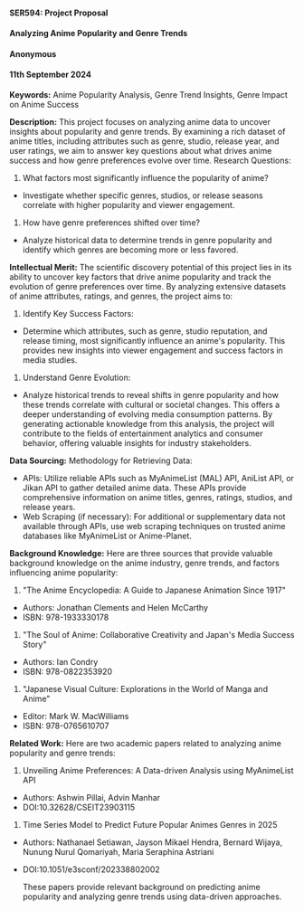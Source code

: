 #### SER594: Project Proposal

#### Analyzing Anime Popularity and Genre Trends

#### Anonymous

#### 11th September 2024

**Keywords:** Anime Popularity Analysis, Genre Trend Insights, Genre Impact on Anime Success

**Description:** This project focuses on analyzing anime data to uncover insights about popularity and genre trends. By examining a rich dataset of anime titles, including attributes such as genre, studio, release year, and user ratings, we aim to answer key questions about what drives anime success and how genre preferences evolve over time.
Research Questions:

1. What factors most significantly influence the popularity of anime?

- Investigate whether specific genres, studios, or release seasons correlate with higher popularity and viewer engagement.

1. How have genre preferences shifted over time?

- Analyze historical data to determine trends in genre popularity and identify which genres are becoming more or less favored.

**Intellectual Merit:** The scientific discovery potential of this project lies in its ability to uncover key factors that drive anime popularity and track the evolution of genre preferences over time. By analyzing extensive datasets of anime attributes, ratings, and genres, the project aims to:

1. Identify Key Success Factors:

- Determine which attributes, such as genre, studio reputation, and release timing, most significantly influence an anime's popularity. This provides new insights into viewer engagement and success factors in media studies.

1. Understand Genre Evolution:

- Analyze historical trends to reveal shifts in genre popularity and how these trends correlate with cultural or societal changes. This offers a deeper understanding of evolving media consumption patterns.
  By generating actionable knowledge from this analysis, the project will contribute to the fields of entertainment analytics and consumer behavior, offering valuable insights for industry stakeholders.

**Data Sourcing:** Methodology for Retrieving Data:

- APIs: Utilize reliable APIs such as MyAnimeList (MAL) API, AniList API, or Jikan API to gather detailed anime data. These APIs provide comprehensive information on anime titles, genres, ratings, studios, and release years.
- Web Scraping (if necessary): For additional or supplementary data not available through APIs, use web scraping techniques on trusted anime databases like MyAnimeList or Anime-Planet.

**Background Knowledge:** Here are three sources that provide valuable background knowledge on the anime industry, genre trends, and factors influencing anime popularity:

1. "The Anime Encyclopedia: A Guide to Japanese Animation Since 1917"

- Authors: Jonathan Clements and Helen McCarthy
- ISBN: 978-1933330178

1. "The Soul of Anime: Collaborative Creativity and Japan's Media Success Story"

- Authors: Ian Condry
- ISBN: 978-0822353920

1. "Japanese Visual Culture: Explorations in the World of Manga and Anime"

- Editor: Mark W. MacWilliams
- ISBN: 978-0765610707

**Related Work:** Here are two academic papers related to analyzing anime popularity and genre trends:

1. Unveiling Anime Preferences: A Data-driven Analysis using MyAnimeList API

- Authors: Ashwin Pillai, Advin Manhar
- DOI:10.32628/CSEIT23903115

1. Time Series Model to Predict Future Popular Animes Genres in 2025

- Authors: Nathanael Setiawan, Jayson Mikael Hendra, Bernard Wijaya, Nunung Nurul Qomariyah, Maria Seraphina Astriani
- DOI:10.1051/e3sconf/202338802002

  These papers provide relevant background on predicting anime popularity and analyzing genre trends using data-driven approaches.
